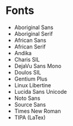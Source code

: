 # Fonts

* Aboriginal Sans
* Aboriginal Serif
* African Sans
* African Serif
* Andika
* Charis SIL
* DejaVu Sans Mono
* Doulos SIL
* Gentium Plus
* Linux Libertine
* Lucida Sans Unicode
* Noto Sans
* Source Sans
* Times New Roman
* TIPA (LaTex)

